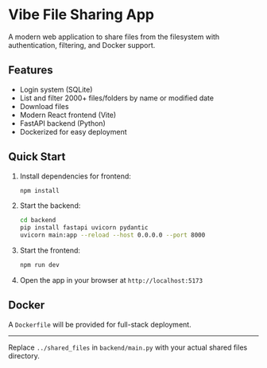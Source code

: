 # Vibe File Sharing App

A modern web application to share files from the filesystem with authentication, filtering, and Docker support.

## Features

- Login system (SQLite)
- List and filter 2000+ files/folders by name or modified date
- Download files
- Modern React frontend (Vite)
- FastAPI backend (Python)
- Dockerized for easy deployment

## Quick Start

1. Install dependencies for frontend:

   ```bash
   npm install
   ```

2. Start the backend:

   ```bash
   cd backend
   pip install fastapi uvicorn pydantic
   uvicorn main:app --reload --host 0.0.0.0 --port 8000
   ```

3. Start the frontend:

   ```bash
   npm run dev
   ```

4. Open the app in your browser at `http://localhost:5173`

## Docker

A `Dockerfile` will be provided for full-stack deployment.

---

Replace `../shared_files` in `backend/main.py` with your actual shared files directory.
